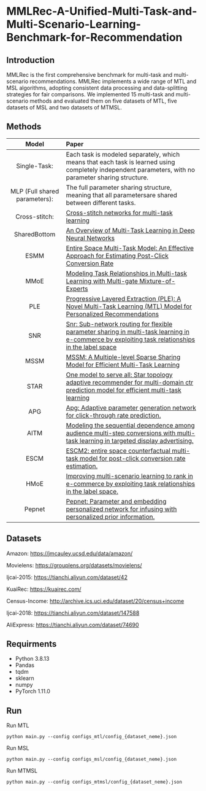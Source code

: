 # MMLRec-A-Unified-Multi-Task-and-Multi-Scenario-Learning-Benchmark-for-Recommendation

## Introduction
MMLRec is the first comprehensive benchmark for multi-task and multi-scenario recommendations. MMLRec implements a wide range of MTL and MSL algorithms,  adopting consistent data processing and data-splitting strategies for fair comparisons. 
We implemented 15 multi-task and multi-scenario methods and evaluated them on five datasets of MTL, five datasets of MSL and two datasets of MTMSL.

## Methods

|             Model             | Paper                                                                                                                                                                                                     |
|:-----------------------------:|:----------------------------------------------------------------------------------------------------------------------------------------------------------------------------------------------------------|
|         Single-Task:          | Each task is modeled separately, which means that each task is learned using completely independent parameters, with no parameter sharing structure.                                                      |
| MLP (Full shared parameters): | The full parameter sharing structure, meaning that all parametersare shared between different tasks.                                                                                                      |
|         Cross-stitch:         | [Cross-stitch networks for multi-task learning](https://arxiv.org/abs/1604.03539)                                                                                                                         |
|         SharedBottom          | [An Overview of Multi-Task Learning in Deep Neural Networks](https://arxiv.org/pdf/1706.05098.pdf)                                                                                                        |
|             ESMM              | [Entire Space Multi-Task Model: An Effective Approach for Estimating Post-Click Conversion Rate](https://dl.acm.org/doi/10.1145/3209978.3210104)                                                          |
|             MMoE              | [Modeling Task Relationships in Multi-task Learning with Multi-gate Mixture-of-Experts](https://dl.acm.org/doi/abs/10.1145/3219819.3220007)                                                               |
|              PLE              | [Progressive Layered Extraction (PLE): A Novel Multi-Task Learning (MTL) Model for Personalized Recommendations](https://dl.acm.org/doi/10.1145/3383313.3412236)                                          |
|              SNR              | [Snr: Sub-network routing for flexible parameter sharing in multi-task learning in e-commerce by exploiting task relationships in the label space](https://ojs.aaai.org/index.php/AAAI/article/view/3788) |
|             MSSM              | [MSSM: A Multiple-level Sparse Sharing Model for Efficient Multi-Task Learning](https://dl.acm.org/doi/10.1145/3404835.3463022)                                                                           |
|             STAR              | [One model to serve all: Star topology adaptive recommender for multi-domain ctr prediction model for efficient multi-task learning](https://arxiv.org/abs/2101.11427)                                    |
|              APG              | [Apg: Adaptive parameter generation network for click-through rate prediction.](https://arxiv.org/abs/2203.16218)                                                                                         |
|             AITM              | [Modeling the sequential dependence among audience multi-step conversions with multi-task learning in targeted display advertising.](https://dl.acm.org/doi/abs/10.1145/3447548.3467071)                  |
|             ESCM              | [ESCM2: entire space counterfactual multi-task model for post-click conversion rate estimation.](https://dl.acm.org/doi/abs/10.1145/3477495.3531972)                                                      |
|             HMoE              | [Improving multi-scenario learning to rank in e-commerce by exploiting task relationships in the label space.](https://dl.acm.org/doi/abs/10.1145/3340531.3412713)                                        |
|            Pepnet             | [Pepnet: Parameter and embedding personalized network for infusing with personalized prior information.](https://dl.acm.org/doi/abs/10.1145/3580305.3599884)                                                                |


## Datasets


Amazon: https://jmcauley.ucsd.edu/data/amazon/

Movielens: https://grouplens.org/datasets/movielens/

Ijcai-2015: https://tianchi.aliyun.com/dataset/42

KuaiRec: https://kuairec.com/

Census-Income: http://archive.ics.uci.edu/dataset/20/census+income

Ijcai-2018: https://tianchi.aliyun.com/dataset/147588

AliExpress: https://tianchi.aliyun.com/dataset/74690

## Requirments

* Python 3.8.13
* Pandas
* tqdm
* sklearn
* numpy
* PyTorch 1.11.0

## Run
Run MTL
```
python main.py --config configs_mtl/config_{dataset_neme}.json
```
Run MSL
```
python main.py --config configs_msl/config_{dataset_neme}.json
```
Run MTMSL
```
python main.py --config configs_mtmsl/config_{dataset_neme}.json
```
